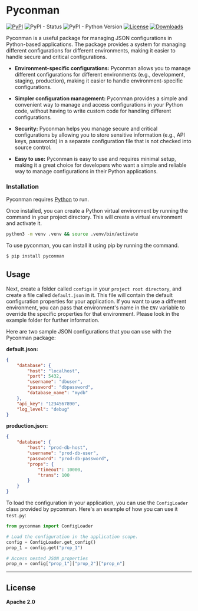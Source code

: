# Pyconman
[![PyPI](https://img.shields.io/pypi/v/pyconman?logo=PyPI)](https://badge.fury.io/py/pyconman)
![PyPI - Status](https://img.shields.io/pypi/status/pyconman?logo=PyPI)
![PyPI - Python Version](https://img.shields.io/pypi/pyversions/pyconman?logo=PyPI)
[![License](https://img.shields.io/badge/code%20license-Apache%20License%2C%202.0-lightgrey?logo=GitHub)](https://github.com/mahajanankur/pyconman-py/blob/main/LICENSE)
[![Downloads](https://static.pepy.tech/badge/pyconman)](https://pepy.tech/project/pyconman)

Pyconman is a useful package for managing JSON configurations in Python-based applications. The package provides a system for managing different configurations for different environments, making it easier to handle secure and critical configurations.

- **Environment-specific configurations:** Pyconman allows you to manage different configurations for different environments (e.g., development, staging, production), making it easier to handle environment-specific configurations.

- **Simpler configuration management:** Pyconman provides a simple and convenient way to manage and access configurations in your Python code, without having to write custom code for handling different configurations.

- **Security:** Pyconman helps you manage secure and critical configurations by allowing you to store sensitive information (e.g., API keys, passwords) in a separate configuration file that is not checked into source control.

- **Easy to use:** Pyconman is easy to use and requires minimal setup, making it a great choice for developers who want a simple and reliable way to manage configurations in their Python applications.

### Installation

Pyconman requires [Python](https://www.python.org/) to run.

Once installed, you can create a Python virtual environment by running the command in your project directory. This will create a virtual environment and activate it.
```sh
python3 -m venv .venv && source .venv/bin/activate 
```
To use pyconman, you can install it using pip by running the command.
```sh
$ pip install pyconman
```

## Usage
Next, create a folder called `configs` in your `project root directory`, and create a file called `default.json` in it. This file will contain the default configuration properties for your application. If you want to use a different environment, you can pass that environment's name in the `ENV` variable to override the specific properties for that environment. Please look in the example folder for further information.

Here are two sample JSON configurations that you can use with the Pyconman package:

**default.json:**
```json
{
    "database": {
        "host": "localhost",
        "port": 5432,
        "username": "dbuser",
        "password": "dbpassword",
        "database_name": "mydb"
    },
    "api_key": "1234567890",
    "log_level": "debug"
}
```
**production.json:**

```json
{
    "database": {
        "host": "prod-db-host",
        "username": "prod-db-user",
        "password": "prod-db-password",
        "props": {
            "timeout": 10000,
            "trans": 100
        }
    }
}
```

To load the configuration in your application, you can use the `ConfigLoader` class provided by pyconman. Here's an example of how you can use it `test.py`:
```python
from pyconman import ConfigLoader

# Load the configuration in the application scope.
config = ConfigLoader.get_config()
prop_1 = config.get("prop_1")

# Access nested JSON properties
prop_n = config["prop_1"]["prop_2"]["prop_n"]
```

---
License
----
**Apache 2.0**
